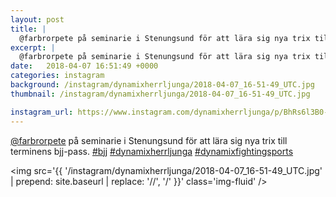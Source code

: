 ```yaml
---
layout: post
title: |
  @farbrorpete på seminarie i Stenungsund för att lära sig nya trix till terminens bjj-pass
excerpt: |
  @farbrorpete på seminarie i Stenungsund för att lära sig nya trix till terminens bjj-pass.   
date:   2018-04-07 16:51:49 +0000
categories: instagram
background: /instagram/dynamixherrljunga/2018-04-07_16-51-49_UTC.jpg
thumbnail: /instagram/dynamixherrljunga/2018-04-07_16-51-49_UTC.jpg

instagram_url: https://www.instagram.com/dynamixherrljunga/p/BhRs6l3B0-l
---
```

[@farbrorpete](https://www.instagram.com/farbrorpete/) på seminarie i Stenungsund för att lära sig nya trix till terminens bjj-pass. [#bjj](https://www.instagram.com/explore/tags/bjj/) [#dynamixherrljunga](https://www.instagram.com/explore/tags/dynamixherrljunga/) [#dynamixfightingsports](https://www.instagram.com/explore/tags/dynamixfightingsports/)



<img src='{{ '/instagram/dynamixherrljunga/2018-04-07_16-51-49_UTC.jpg' | prepend: site.baseurl | replace: '//', '/' }}' class='img-fluid' />
